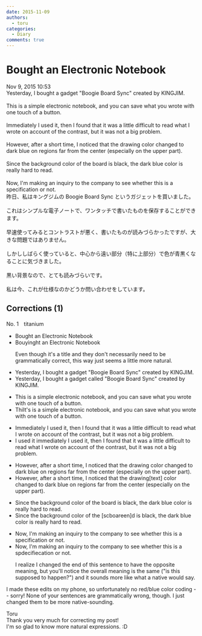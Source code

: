 ```yaml
---
date: 2015-11-09
authors:
  - toru
categories:
  - Diary
comments: true
---
```


# Bought an Electronic Notebook
<div class="date">Nov 9, 2015 10:53</div>
<div id="post"><div id="body_show_ori">
Yesterday, I bought a gadget "Boogie Board Sync" created by KINGJIM.<br/><br/>This is a simple electronic notebook, and you can save what you wrote with one touch of a button.<br/><br/>Immediately I used it, then I found that it was a little difficult to read what I wrote on account of the contrast, but it was not a big problem.<br/><br/>However, after a short time, I noticed that the drawing color changed to dark blue on regions far from the center (especially on the upper part).<br/><br/>Since the background color of the board is black, the dark blue color is really hard to read.<br/><br/>Now, I'm making an inquiry to the company to see whether this is a specification or not.
</div></div>

<!-- more -->

<div id="post_ja"><div id="body_show_mo">
昨日、私はキングジムの Boogie Board Sync というガジェットを買いました。<br/><br/>これはシンプルな電子ノートで、ワンタッチで書いたものを保存することができます。<br/><br/>早速使ってみるとコントラストが悪く、書いたものが読みづらかったですが、大きな問題ではありません。<br/><br/>しかししばらく使っていると、中心から遠い部分（特に上部分）で色が青黒くなることに気づきました。<br/><br/>黒い背景なので、とても読みづらいです。<br/><br/>私は今、これが仕様なのかどうか問い合わせをしています。
</div></div>

## Corrections (1)
<div id="block"><div class="first_name"> No. 1　<span class="just_name">titanium</span></div><div id="block2">
<ul class="correction_field">
<li class="incorrect">Bought an Electronic Notebook</li>
<li class="corrected correct">
B<span class="f_gray"><span class="sline">o</span></span>u<span class="f_red">yin</span>g<span class="f_gray"><span class="sline">ht</span></span> an Electronic Notebook
<p class="correction_comment">Even though it's a title and they don't necessarily need to be grammatically correct, this way just seems a little more natural.</p>
</li>
</ul>
<ul class="correction_field">
<li class="incorrect">Yesterday, I bought a gadget "Boogie Board Sync" created by KINGJIM.</li>
<li class="corrected correct">
Yesterday, I bought a gadget <span class="f_red">called </span>"Boogie Board Sync" created by KINGJIM.
</li>
</ul>
<ul class="correction_field">
<li class="incorrect">This is a simple electronic notebook, and you can save what you wrote with one touch of a button.</li>
<li class="corrected correct">
<span class="f_gray"><span class="sline">Thi</span></span><span class="f_red">It'</span>s <span class="f_gray"><span class="sline">is </span></span>a simple electronic notebook, and you can save what you wrote with one touch of a button.
</li>
</ul>
<ul class="correction_field">
<li class="incorrect">Immediately I used it, then I found that it was a little difficult to read what I wrote on account of the contrast, but it was not a big problem.</li>
<li class="corrected correct">
I<span class="f_red"> used it i</span>mmediately<span class="f_gray"><span class="sline"> I used it</span></span>, then I found that it was a little difficult to read what I wrote on account of the contrast, but it was not a big problem.
</li>
</ul>
<ul class="correction_field">
<li class="incorrect">However, after a short time, I noticed that the drawing color changed to dark blue on regions far from the center (especially on the upper part).</li>
<li class="corrected correct">
However, after a short time, I noticed that the <span class="f_gray"><span class="sline">drawing</span></span><span class="f_red">[text]</span> color changed to dark blue on regions far from the center (especially on the upper part).
</li>
</ul>
<ul class="correction_field">
<li class="incorrect">Since the background color of the board is black, the dark blue color is really hard to read.</li>
<li class="corrected correct">
Since the background color of the <span class="f_red">[sc</span><span class="f_gray"><span class="sline">boa</span></span>r<span class="f_red">een]</span><span class="f_gray"><span class="sline">d</span></span> is black, the dark blue color is really hard to read.
</li>
</ul>
<ul class="correction_field">
<li class="incorrect">Now, I'm making an inquiry to the company to see whether this is a specification or not.</li>
<li class="corrected correct">
Now, I'm making an inquiry to the company to see whether this is a <span class="f_gray"><span class="sline">sp</span></span><span class="f_red">d</span>e<span class="f_gray"><span class="sline">ci</span></span>f<span class="f_gray"><span class="sline">i</span></span><span class="f_red">e</span>c<span class="f_gray"><span class="sline">a</span></span>t<span class="f_gray"><span class="sline">ion</span></span> or not.
<p class="correction_comment">I realize I changed the end of this sentence to have the opposite meaning, but you'll notice the overall meaning is the same ("is this supposed to happen?") and it sounds more like what a native would say.</p>
</li>
</ul>
<p class="comment_small">
 I made these edits on my phone, so unfortunately no red/blue color coding -- sorry! None of your sentences are grammatically wrong, though. I just changed them to be more native-sounding.
</p>

</div><div class="name"><span class="just_name">Toru</span><br>
Thank you very much for correcting my post!<br/>I'm so glad to know more natural expressions. :D
</div>
</div>
